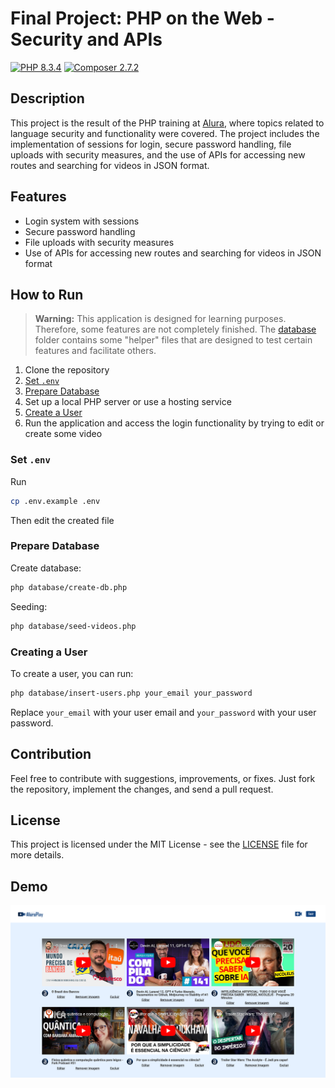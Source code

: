 # Final Project: PHP on the Web - Security and APIs

[![PHP 8.3.4](https://img.shields.io/badge/8.3.4-777BB4?style=flat-square&logo=php&logoColor=white&label=PHP&labelColor=777BB4&color=000000&link=https%3A%2F%2Fphp.net%2F)](https://php.net/)
[![Composer 2.7.2](https://img.shields.io/badge/2.7.2-885630?style=flat-square&logo=composer&logoColor=white&label=Composer&labelColor=885630&color=000000&link=https%3A%2F%2Fgetcomposer.org%2F)
](https://getcomposer.org/)

## Description

This project is the result of the PHP training at [Alura](https://alura.com.br/), where topics related to language security and functionality were covered. The project includes the implementation of sessions for login, secure password handling, file uploads with security measures, and the use of APIs for accessing new routes and searching for videos in JSON format.

## Features

- Login system with sessions
- Secure password handling
- File uploads with security measures
- Use of APIs for accessing new routes and searching for videos in JSON format

## How to Run

> **Warning:** This application is designed for learning purposes. Therefore, some features are not completely finished. The [database](database) folder contains some "helper" files that are designed to test certain features and facilitate others.

1. Clone the repository
2. [Set `.env`](#set-env)
3. [Prepare Database](#prepare-database)
2. Set up a local PHP server or use a hosting service
4. [Create a User](#creating-a-user)
5. Run the application and access the login functionality by trying to edit or create some video

### Set `.env`

Run

```bash
cp .env.example .env
```
Then edit the created file

### Prepare Database

Create database:
```bash
php database/create-db.php
```

Seeding:
```bash
php database/seed-videos.php
```

### Creating a User

To create a user, you can run:
```bash
php database/insert-users.php your_email your_password
```

Replace `your_email` with your user email and `your_password` with your user password.

## Contribution

Feel free to contribute with suggestions, improvements, or fixes. Just fork the repository, implement the changes, and send a pull request.

## License

This project is licensed under the MIT License - see the [LICENSE](LICENSE) file for more details.

## Demo
![Dashboard](demo/demo.png)
